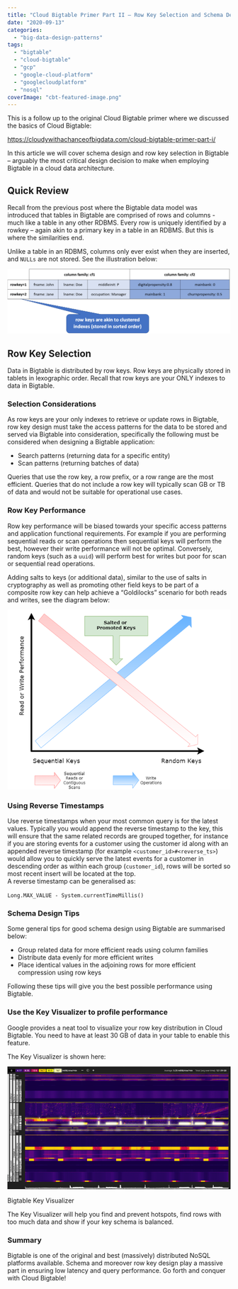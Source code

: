 ```yaml
---
title: "Cloud Bigtable Primer Part II – Row Key Selection and Schema Design"
date: "2020-09-13"
categories: 
  - "big-data-design-patterns"
tags: 
  - "bigtable"
  - "cloud-bigtable"
  - "gcp"
  - "google-cloud-platform"
  - "googlecloudplatform"
  - "nosql"
coverImage: "cbt-featured-image.png"
---
```


This is a follow up to the original Cloud Bigtable primer where we discussed the basics of Cloud Bigtable:

https://cloudywithachanceofbigdata.com/cloud-bigtable-primer-part-i/

In this article we will cover schema design and row key selection in Bigtable – arguably the most critical design decision to make when employing Bigtable in a cloud data architecture.

## Quick Review

Recall from the previous post where the Bigtable data model was introduced that tables in Bigtable are comprised of rows and columns - much like a table in any other RDBMS. Every row is uniquely identified by a rowkey – again akin to a primary key in a table in an RDBMS. But this is where the similarities end.

Unlike a table in an RDBMS, columns only ever exist when they are inserted, and `NULLs` are not stored. See the illustration below:

[![](images/bigtable-data-model.png)](https://cloudywithachanceofbigdata.com/wp-content/uploads/2020/08/bigtable-data-model.png)

## Row Key Selection

Data in Bigtable is distributed by row keys. Row keys are physically stored in tablets in lexographic order. Recall that row keys are your ONLY indexes to data in Bigtable.

### Selection Considerations

As row keys are your only indexes to retrieve or update rows in Bigtable, row key design must take the access patterns for the data to be stored and served via Bigtable into consideration, specifically the following must be considered when designing a Bigtable application:

- Search patterns (returning data for a specific entity)
- Scan patterns (returning batches of data)

Queries that use the row key, a row prefix, or a row range are the most efficient. Queries that do not include a row key will typically scan GB or TB of data and would not be suitable for operational use cases.

### Row Key Performance

Row key performance will be biased towards your specific access patterns and application functional requirements. For example if you are performing sequential reads or scan operations then sequential keys will perform the best, however their write performance will not be optimal. Conversely, random keys (such as a `uuid`) will perform best for writes but poor for scan or sequential read operations.

Adding salts to keys (or additional data), similar to the use of salts in cryptography as well as promoting other field keys to be part of a composite row key can help achieve a “Goldilocks” scenario for both reads and writes, see the diagram below:

[![](images/keys.png)](https://cloudywithachanceofbigdata.com/wp-content/uploads/2020/09/keys.png)

### Using Reverse Timestamps

Use reverse timestamps when your most common query is for the latest values. Typically you would append the reverse timestamp to the key, this will ensure that the same related records are grouped together, for instance if you are storing events for a customer using the customer id along with an appended reverse timestamp (for example `<customer_id>#<reverse_ts>`) would allow you to quickly serve the latest events for a customer in descending order as within each group (`customer_id`), rows will be sorted so most recent insert will be located at the top.  
A reverse timestamp can be generalised as:

`Long.MAX_VALUE - System.currentTimeMillis()`

### Schema Design Tips

Some general tips for good schema design using Bigtable are summarised below:

- Group related data for more efficient reads using column families
- Distribute data evenly for more efficient writes
- Place identical values in the adjoining rows for more efficient compression using row keys

Following these tips will give you the best possible performance using Bigtable.

### Use the Key Visualizer to profile performance

Google provides a neat tool to visualize your row key distribution in Cloud Bigtable. You need to have at least 30 GB of data in your table to enable this feature.

The Key Visualizer is shown here:

[![](images/image.png)](https://cloudywithachanceofbigdata.com/wp-content/uploads/2020/09/image.png)

Bigtable Key Visualizer

The Key Visualizer will help you find and prevent hotspots, find rows with too much data and show if your key schema is balanced.

### Summary

Bigtable is one of the original and best (massively) distributed NoSQL platforms available. Schema and moreover row key design play a massive part in ensuring low latency and query performance. Go forth and conquer with Cloud Bigtable!
